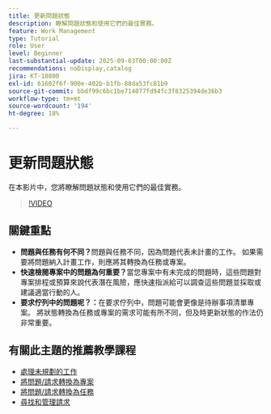 ```yaml
---
title: 更新問題狀態
description: 瞭解問題狀態和使用它們的最佳實務。
feature: Work Management
type: Tutorial
role: User
level: Beginner
last-substantial-update: 2025-09-03T00:00:00Z
recommendations: noDisplay,catalog
jira: KT-18800
exl-id: 61602f6f-900e-402b-b1fb-88da53fc81b9
source-git-commit: bbdf99c6bc1be714077fd94fc3f8325394de36b3
workflow-type: tm+mt
source-wordcount: '194'
ht-degree: 18%

---
```


# 更新問題狀態

在本影片中，您將瞭解問題狀態和使用它們的最佳實務。

>[!VIDEO](https://video.tv.adobe.com/v/3472962/?quality=12&learn=on&enablevpops=1)

## 關鍵重點

* **問題與任務有何不同？**&#x200B;問題與任務不同，因為問題代表未計畫的工作。 如果需要將問題納入計畫工作，則應將其轉換為任務或專案。
* **快速檢閱專案中的問題為何重要？**&#x200B;當您專案中有未完成的問題時，這些問題對專案排程或預算來說代表潛在風險，應快速指派給可以調查這些問題並採取或建議適當行動的人。
* **要求佇列中的問題呢？：**&#x200B;在要求佇列中，問題可能會更像是待辦事項清單專案。 將狀態轉換為任務或專案的需求可能有所不同，但及時更新狀態的作法仍非常重要。


## 有關此主題的推薦教學課程

* [處理未規劃的工作](/help/manage-work/issues-requests/handle-unplanned-work.md)
* [將問題/請求轉換為專案](/help/manage-work/issues-requests/create-a-project-from-a-request.md)
* [將問題/請求轉換為任務](/help/manage-work/issues-requests/convert-issues-to-other-work-items.md)
* [尋找和管理請求](/help/manage-work/issues-requests/find-requests.md)
